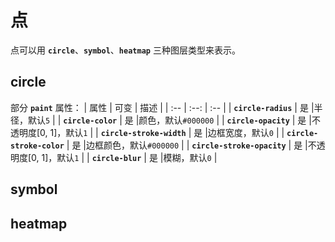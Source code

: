 # 点
点可以用 **`circle`**、**`symbol`**、**`heatmap`** 三种图层类型来表示。

## circle
部分 **`paint`** 属性：
| 属性 | 可变 | 描述 |
| :-- | :--: | :-- |
| **`circle-radius`** | 是 |半径，默认`5` |
| **`circle-color`** | 是 |颜色，默认`#000000` |
| **`circle-opacity`** | 是 |不透明度[0, 1]，默认`1` |
| **`circle-stroke-width`** | 是 |边框宽度，默认`0` |
| **`circle-stroke-color`** | 是 |边框颜色，默认`#000000` |
| **`circle-stroke-opacity`** | 是 |不透明度[0, 1]，默认`1` |
| **`circle-blur`** | 是 |模糊，默认`0` |

<ClientOnly>
  <code-view name="circle"/>
</ClientOnly>

## symbol
<ClientOnly>
  <code-view name="symbol"/>
</ClientOnly>

## heatmap
<ClientOnly>
  <code-view name="heatmap"/>
</ClientOnly>